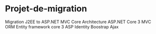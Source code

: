# Projet-de-migration

Migration J2EE to ASP.NET MVC Core
Architecture ASP.NET Core 3 MVC
ORM Entity framework core 3
ASP Identity
Boostrap
Ajax

